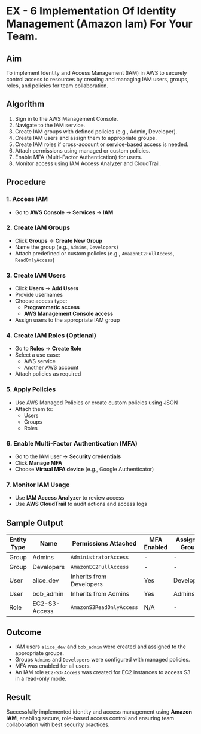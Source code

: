 # EX - 6 Implementation Of Identity Management (Amazon Iam) For Your Team.

## Aim

To implement Identity and Access Management (IAM) in AWS to securely control access to resources by creating and managing IAM users, groups, roles, and policies for team collaboration.


## Algorithm

1. Sign in to the AWS Management Console.
2. Navigate to the IAM service. 
3. Create IAM groups with defined policies (e.g., Admin, Developer).
4. Create IAM users and assign them to appropriate groups.
5. Create IAM roles if cross-account or service-based access is needed.
6. Attach permissions using managed or custom policies.
7. Enable MFA (Multi-Factor Authentication) for users.
8. Monitor access using IAM Access Analyzer and CloudTrail.



## Procedure

### 1. Access IAM
- Go to **AWS Console** → **Services** → **IAM**

### 2. Create IAM Groups
- Click **Groups** → **Create New Group**
- Name the group (e.g., `Admins`, `Developers`)
- Attach predefined or custom policies (e.g., `AmazonEC2FullAccess`, `ReadOnlyAccess`)

### 3. Create IAM Users
- Click **Users** → **Add Users**
- Provide usernames
- Choose access type:
  - **Programmatic access**
  - **AWS Management Console access**
- Assign users to the appropriate IAM group

### 4. Create IAM Roles (Optional)
- Go to **Roles** → **Create Role**
- Select a use case:
  - AWS service
  - Another AWS account
- Attach policies as required

### 5. Apply Policies
- Use AWS Managed Policies or create custom policies using JSON
- Attach them to:
  - Users
  - Groups
  - Roles

### 6. Enable Multi-Factor Authentication (MFA)
- Go to the IAM user → **Security credentials**
- Click **Manage MFA**
- Choose **Virtual MFA device** (e.g., Google Authenticator)

### 7. Monitor IAM Usage
- Use **IAM Access Analyzer** to review access
- Use **AWS CloudTrail** to audit actions and access logs


## Sample Output

| Entity Type | Name            | Permissions Attached        | MFA Enabled | Assigned Group |
|-------------|------------------|-----------------------------|-------------|----------------|
| Group       | Admins           | `AdministratorAccess`       | -           | -              |
| Group       | Developers       | `AmazonEC2FullAccess`       | -           | -              |
| User        | alice_dev        | Inherits from Developers    | Yes         | Developers     |
| User        | bob_admin        | Inherits from Admins        | Yes         | Admins         |
| Role        | EC2-S3-Access    | `AmazonS3ReadOnlyAccess`    | N/A         | -              |



## Outcome

- IAM users `alice_dev` and `bob_admin` were created and assigned to the appropriate groups.
- Groups `Admins` and `Developers` were configured with managed policies.
- MFA was enabled for all users.
- An IAM role `EC2-S3-Access` was created for EC2 instances to access S3 in a read-only mode.


## Result

Successfully implemented identity and access management using **Amazon IAM**, enabling secure, role-based access control and ensuring team collaboration with best security practices.
